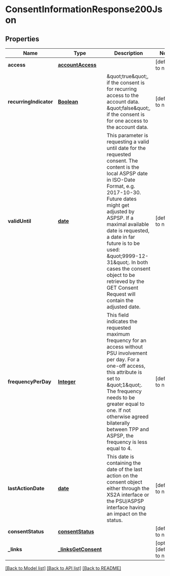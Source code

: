 # ConsentInformationResponse200Json
## Properties

Name | Type | Description | Notes
------------ | ------------- | ------------- | -------------
**access** | [**accountAccess**](accountAccess.md) |  | [default to null]
**recurringIndicator** | [**Boolean**](boolean.md) | \&quot;true\&quot;, if the consent is for recurring access to the account data.  \&quot;false\&quot;, if the consent is for one access to the account data.  | [default to null]
**validUntil** | [**date**](date.md) | This parameter is requesting a valid until date for the requested consent. The content is the local ASPSP date in ISO-Date Format, e.g. 2017-10-30.  Future dates might get adjusted by ASPSP.  If a maximal available date is requested, a date in far future is to be used: \&quot;9999-12-31\&quot;.  In both cases the consent object to be retrieved by the GET Consent Request will contain the adjusted date.  | [default to null]
**frequencyPerDay** | [**Integer**](integer.md) | This field indicates the requested maximum frequency for an access without PSU involvement per day. For a one-off access, this attribute is set to \&quot;1\&quot;.  The frequency needs to be greater equal to one.  If not otherwise agreed bilaterally between TPP and ASPSP, the frequency is less equal to 4.  | [default to null]
**lastActionDate** | [**date**](date.md) | This date is containing the date of the last action on the consent object either through the XS2A interface or the PSU/ASPSP interface having an impact on the status.  | [default to null]
**consentStatus** | [**consentStatus**](consentStatus.md) |  | [default to null]
**\_links** | [**_linksGetConsent**](_linksGetConsent.md) |  | [optional] [default to null]

[[Back to Model list]](../README.md#documentation-for-models) [[Back to API list]](../README.md#documentation-for-api-endpoints) [[Back to README]](../README.md)

